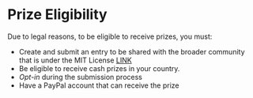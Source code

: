 # Prize Eligibility

Due to legal reasons, to be eligible to receive prizes, you must:

* Create and submit an entry to be shared with the broader community that is under the MIT License [LINK](LICENSE.md)
* Be eligible to receive cash prizes in your country.
* *Opt-in* during the submission process
* Have a PayPal account that can receive the prize